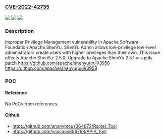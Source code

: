 ### [CVE-2022-42735](https://cve.mitre.org/cgi-bin/cvename.cgi?name=CVE-2022-42735)
![](https://img.shields.io/static/v1?label=Product&message=Apache%20ShenYu&color=blue)
![](https://img.shields.io/static/v1?label=Version&message=0%3C%3D%202.5.0%20&color=brighgreen)
![](https://img.shields.io/static/v1?label=Vulnerability&message=CWE-269%20Improper%20Privilege%20Management&color=brighgreen)

### Description

Improper Privilege Management vulnerability in Apache Software Foundation Apache ShenYu. ShenYu Admin allows low-privilege low-level administrators create users with higher privileges than their own. This issue affects Apache ShenYu: 2.5.0. Upgrade to Apache ShenYu 2.5.1 or apply patch https://github.com/apache/shenyu/pull/3958 https://github.com/apache/shenyu/pull/3958 .

### POC

#### Reference
No PoCs from references.

#### Github
- https://github.com/anonymous364872/Rapier_Tool
- https://github.com/youcans896768/APIV_Tool

